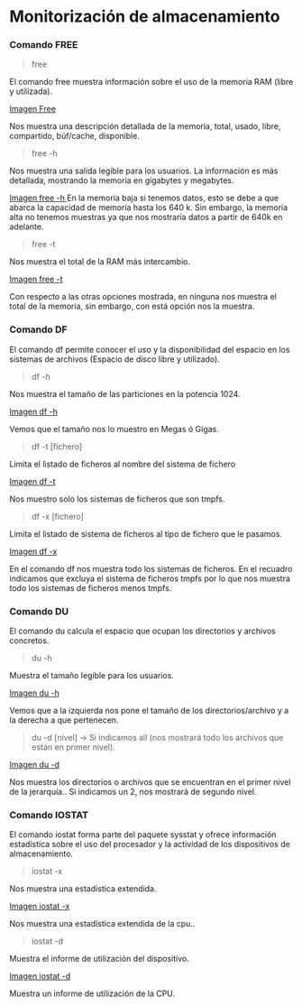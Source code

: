 # Monitorización de almacenamiento

### Comando FREE

> free

El comando free muestra información sobre el uso de la memoria RAM (libre y 	utilizada).

[Imagen Free](Imagen/ImagenesAlmacenamiento/free.png)

Nos muestra una descripción detallada de la memoria, total, usado, libre, compartido, búf/cache, disponible.

> free -h

Nos muestra una salida legible para los usuarios. La información es más detallada, mostrando la memoria en gigabytes y megabytes.

[Imagen free -h ](Imagen/ImagenesAlmacenamiento/free-h.png)
En la memoria baja si tenemos datos, esto se debe a que abarca la capacidad de memoria hasta los 640 k. Sin embargo, la memoria alta no tenemos muestras ya que nos mostraría datos a partir de 640k en adelante.

> free -t

Nos muestra el total de la RAM más intercambio.

[Imagen free -t ](Imagen/ImagenesAlmacenamiento/free-t.png)

Con respecto a las otras opciones mostrada, en ninguna nos muestra el total de la memoria, sin embargo, con está opción nos la muestra.

### Comando DF

El comando df permite conocer el uso y la disponibilidad del espacio en los sistemas de archivos (Espacio de disco libre y utilizado).

> df -h

Nos muestra el tamaño de las particiones en la potencia 1024.

[Imagen df -h ](Imagen/ImagenesAlmacenamiento/df-h.png)

Vemos que el tamaño nos lo muestro en Megas ó Gigas.

> df -t [fichero]

Limita el listado de ficheros al nombre del sistema de fichero

[Imagen df -t ](Imagen/ImagenesAlmacenamiento/df-t.png)

Nos muestro solo los sistemas de ficheros que son tmpfs.

> df -x [fichero]

Limita el listado de sistema de ficheros al tipo de fichero que le pasamos.

[Imagen df -x ](Imagen/ImagenesAlmacenamiento/df-x.png)

En el comando df nos muestra todo los sistemas de ficheros. En el recuadro indicamos que excluya el sistema de ficheros tmpfs por lo que nos muestra todo los sistemas de ficheros menos tmpfs.

### Comando DU
El comando du calcula el espacio que ocupan los directorios y archivos concretos.

> du -h

Muestra el tamaño legible para los usuarios.

[Imagen du -h ](Imagen/ImagenesAlmacenamiento/du-h.png)

Vemos que a la izquierda nos pone el tamaño de los directorios/archivo y a la derecha a que pertenecen.

> du -d [nivel] →  Si indicamos all (nos mostrará todo los archivos que están en primer nivel).

[Imagen du -d ](Imagen/ImagenesAlmacenamiento/du-d.png)

Nos muestra los directorios o archivos que se encuentran en el primer nivel de la jerarquía.. Si indicamos un 2, nos mostrará de segundo nivel.

### Comando IOSTAT

El comando iostat forma parte del paquete sysstat y ofrece información estadística sobre el uso del procesador y la actividad de los dispositivos de almacenamiento. 

> iostat -x

Nos muestra una estadística extendida.

[Imagen iostat -x ](Imagen/ImagenesAlmacenamiento/iostat-x.png)

Nos muestra una estadística extendida de la cpu..

> iostat -d

Muestra el informe de utilización del dispositivo.

[Imagen iostat -d ](Imagen/ImagenesAlmacenamiento/iostat-d.png)

Muestra un informe de utilización de la CPU.


